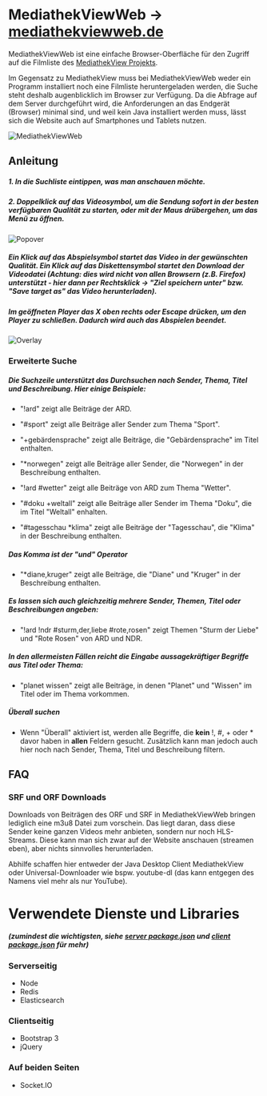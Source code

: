 # MediathekViewWeb → [mediathekviewweb.de](https://mediathekviewweb.de/)

MediathekViewWeb ist eine einfache Browser-Oberfläche für den Zugriff auf die Filmliste des [MediathekView Projekts](https://mediathekview.de/).

Im Gegensatz zu MediathekView muss bei MediathekViewWeb weder ein Programm installiert noch eine Filmliste heruntergeladen werden, die Suche steht deshalb augenblicklich im Browser zur Verfügung.
Da die Abfrage auf dem Server durchgeführt wird, die Anforderungen an das Endgerät (Browser) minimal sind, und weil kein Java installiert werden muss, lässt sich die Website auch auf Smartphones und Tablets nutzen.

![MediathekViewWeb](https://abload.de/img/mediathekviewwebnqrq7.png)


## Anleitung

##### 1. In die Suchliste eintippen, was man anschauen möchte.
##### 2. Doppelklick auf das Videosymbol, um die Sendung sofort in der besten verfügbaren Qualität zu starten, oder mit der Maus drübergehen, um das Menü zu öffnen.

![Popover](https://abload.de/img/popoverx1ojl.png)
##### Ein Klick auf das Abspielsymbol startet das Video in der gewünschten Qualität. Ein Klick auf das Diskettensymbol startet den Download der Videodatei *(Achtung: dies wird nicht von allen Browsern (z.B. Firefox) unterstützt - hier dann per Rechtsklick -> "Ziel speichern unter" bzw. "Save target as" das Video herunterladen)*.


##### Im geöffneten Player das X oben rechts oder Escape drücken, um den Player zu schließen. Dadurch wird auch das Abspielen beendet. 
![Overlay](https://abload.de/img/videooverlayzxqh9.png)



### Erweiterte Suche
##### Die Suchzeile unterstützt das Durchsuchen nach Sender, Thema, Titel und Beschreibung. Hier einige Beispiele:

- "!ard" zeigt alle Beiträge der ARD.

- "#sport" zeigt alle Beiträge aller Sender zum Thema "Sport".

- "+gebärdensprache" zeigt alle Beiträge, die "Gebärdensprache" im Titel enthalten.

- "\*norwegen" zeigt alle Beiträge aller Sender, die "Norwegen" in der Beschreibung enthalten.

- "!ard #wetter" zeigt alle Beiträge von ARD zum Thema "Wetter".

- "#doku +weltall" zeigt alle Beiträge aller Sender im Thema "Doku", die im Titel "Weltall" enhalten.

- "#tagesschau \*klima" zeigt alle Beiträge der "Tagesschau", die "Klima" in der Beschreibung enthalten.


##### Das Komma ist der "und" Operator

- "\*diane,kruger" zeigt alle Beiträge, die "Diane" und "Kruger" in der Beschreibung enthalten.

##### Es lassen sich auch gleichzeitig mehrere Sender, Themen, Titel oder Beschreibungen angeben:

- "!ard !ndr #sturm,der,liebe #rote,rosen" zeigt Themen "Sturm der Liebe" und "Rote Rosen" von ARD und NDR.

##### In den *allermeisten* Fällen reicht die Eingabe aussagekräftiger Begriffe aus Titel oder Thema:

- "planet wissen" zeigt alle Beiträge, in denen "Planet" und "Wissen" im Titel oder im Thema vorkommen.

##### Überall suchen

- Wenn "Überall" aktiviert ist, werden alle Begriffe, die **kein** !, #, + oder * davor haben in **allen** Feldern gesucht. Zusätzlich kann man jedoch auch hier noch nach Sender, Thema, Titel und Beschreibung filtern.


## FAQ


### SRF und ORF Downloads
Downloads von Beiträgen des ORF und SRF in MediathekViewWeb bringen lediglich eine m3u8 Datei zum vorschein. Das liegt daran, dass diese Sender keine ganzen Videos mehr anbieten, sondern nur noch HLS-Streams. Diese kann man sich zwar auf der Website anschauen (streamen eben), aber nichts sinnvolles herunterladen.

Abhilfe schaffen hier entweder der Java Desktop Client MediathekView oder Universal-Downloader wie bspw. youtube-dl (das kann entgegen des Namens viel mehr als nur YouTube).


# Verwendete Dienste und Libraries
##### (zumindest die wichtigsten, siehe [server package.json](https://github.com/mediathekview/mediathekviewweb/blob/master/server/package.json) und [client package.json](https://github.com/mediathekview/mediathekviewweb/blob/master/client/package.json) für mehr)

### Serverseitig
- Node
- Redis
- Elasticsearch

### Clientseitig
- Bootstrap 3
- jQuery

### Auf beiden Seiten
- Socket.IO
